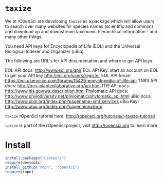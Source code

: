 # `taxize`

We at rOpenSci are developing `taxize` as a package which will allow users to search over many websites for species names (scientific and common) and download up and downstream taxonomic hierarchical information - and many other things. 

You need API keys for Encyclopedia of Life (EOL) and the Universal Biological Indexer and Organizer (uBio). 

The following are URL's for API documentation and where to get API keys. 

EOL API docs: <http://www.eol.org/api/>
EOL API Key: start an account on EOL to get your API key <http://eol.org/users/register>
EOL API forum: <https://eol.uservoice.com/forums/15429-encyclopedia-of-life-api>
TNRS API docs: <http://tnrs.iplantcollaborative.org/api.html>
ITIS API docs: <http://www.itis.gov/ws_description.html> 
Phylomatic API docs: <http://www.phylodiversity.net/phylomatic/phylomatic_api.html>
uBio docs: <http://www.ubio.org/index.php?pagename=xml_services>
uBio Key: <http://www.ubio.org/index.php?pagename=form>

`taxize` rOpenSci tutorial here:  http://ropensci.org/tutorials/r-taxize-tutorial/

`taxize` is part of the rOpenSci project, visit http://ropensci.org to learn more.

# Install

```R 
install.packages("devtools")
require(devtools)
install_github("rnpn", "ropensci")
require(rnpn)
```